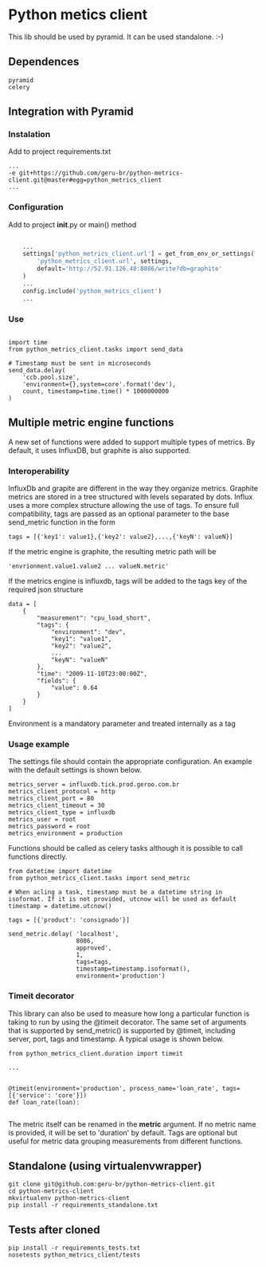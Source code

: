# Python metics client

This lib should be used by pyramid. It can be used standalone. :-)

## Dependences
```
pyramid
celery
```

## Integration with Pyramid

### Instalation

Add to project requirements.txt

```shell
...
-e git+https://github.com/geru-br/python-metrics-client.git@master#egg=python_metrics_client
...

```

### Configuration
Add to project __init__.py or main() method

```python
	
    ...
    settings['python_metrics_client.url'] = get_from_env_or_settings(
        'python_metrics_client.url', settings,
        default='http://52.91.126.40:8086/write?db=graphite'
    )
    ...
    config.include('python_metrics_client')
    ...

```

### Use

```

import time
from python_metrics_client.tasks import send_data

# Timestamp must be sent in microseconds
send_data.delay(
    'ccb.pool.size',
    'environment={},system=core'.format('dev'),
    count, timestamp=time.time() * 1000000000
)
```

## Multiple metric engine functions

A new set of functions were added to support multiple types of metrics. By default, it uses InfluxDB, but graphite is also supported. 

### Interoperability

InfluxDb and grapite are different in the way they organize metrics. Graphite metrics are stored in a tree structured with levels separated by dots. Influx uses a more complex structure allowing the use of tags. To ensure full compatibility, tags are passed as an optional parameter to the base send_metric function in the form

```
tags = [{'key1': value1},{'key2': value2},...,{'keyN': valueN}]
```

If the metric engine is graphite, the resulting metric path will be

```
'envrionment.value1.value2 ... valueN.metric'

```

If the metrics engine is influxdb, tags will be added to the tags key of the required json structure

```
data = [
    {
        "measurement": "cpu_load_short",
        "tags": {
            "environment": "dev",
            "key1": "value1",
            "key2": "value2",
            ...
            "keyN": "valueN"
        },
        "time": "2009-11-10T23:00:00Z",
        "fields": {
            "value": 0.64
        }
    }
]
```

Environment is a mandatory parameter and treated internally as a tag

### Usage example
The settings file should contain the appropriate configuration. An example with the default settings is shown below.

```
metrics_server = influxdb.tick.prod.geroo.com.br
metrics_client_protocol = http
metrics_client_port = 80
metrics_client_timeout = 30
metrics_client_type = influxdb
metrics_user = root
metrics_password = root
metrics_environment = production

```

Functions should be called as celery tasks although it is possible to call functions directly.

```
from datetime import datetime
from python_metrics_client.tasks import send_metric

# When acling a task, timestamp must be a datetime string in isoformat. If it is not provided, utcnow will be used as default
timestamp = datetime.utcnow()

tags = [{'product': 'consignado'}]

send_metric.delay( 'localhost',
                   8086, 
                   approved', 
                   1, 
                   tags=tags, 
                   timestamp=timestamp.isoformat(),
                   environment='production')
```

### Timeit decorator

This library can also be used to measure how long a particular function is taking to run by using the @timeit decorator. The same set of arguments that is supported by send_metric() is supported by @timeit, including server, port, tags and timestamp. A typical usage is shown below.

```
from python_metrics_client.duration import timeit

...


@timeit(environment='production', process_name='loan_rate', tags=[{'service': 'core'}])
def loan_rate(loan):


```

The metric itself can be renamed in the __metric__ argument. If no metric name is provided, it will be set to 'duration' by default. Tags are optional but useful for metric data grouping measurements from different functions.



## Standalone (using virtualenvwrapper)


```shell
git clone git@github.com:geru-br/python-metrics-client.git
cd python-metrics-client
mkvirtualenv python-metrics-client
pip install -r requirements_standalone.txt
```


## Tests after cloned


```shell
pip install -r requirements_tests.txt
nosetests python_metrics_client/tests

```

